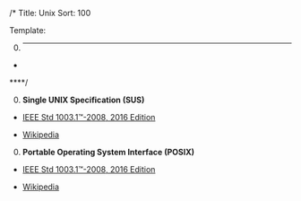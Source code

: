 /*
Title: Unix
Sort: 100

Template:

0. ****

* []()

****/

0. **Single UNIX Specification (SUS)**

  * [IEEE Std 1003.1™-2008, 2016 Edition](http://pubs.opengroup.org/onlinepubs/9699919799/xrat/contents.html)

  * [Wikipedia](https://en.wikipedia.org/wiki/Single_UNIX_Specification)

0. **Portable Operating System Interface (POSIX)**

  * [IEEE Std 1003.1™-2008, 2016 Edition](http://pubs.opengroup.org/onlinepubs/9699919799/xrat/contents.html)

  * [Wikipedia](https://en.wikipedia.org/wiki/POSIX)
